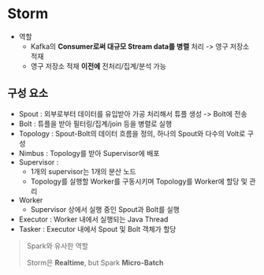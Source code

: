 # Storm

- 역할
  - Kafka의 **Consumer로써 대규모 Stream data를 병렬** 처리 -> 영구 저장소 적재
  - 영구 저장소 적재 **이전에** 전처리/집계/분석 가능

## 구성 요소
- Spout : 외부로부터 데이터를 유입받아 가공 처리해서 튜플 생성 -> Bolt에 전송
- Bolt : 튜플을 받아 필터링/집계/join 등을 병렬로 실행
- Topology : Spout-Bolt의 데이터 흐름을 정의, 하나의 Spout와 다수의 Volt로 구성
- Nimbus : Topology를 받아 Supervisor에 배포
- Supervisor : 
  - 1개의 supervisor는 1개의 분산 노드
  - Topology를 실행할 Worker를 구동시키며 Topology를 Worker에 할당 및 관리
- Worker
  - Supervisor 상에서 실행 중인 Spout과 Bolt를 실행
- Executor : Worker 내에서 실행되는 Java Thread
- Tasker : Executor 내에서 Spout 및 Bolt 객체가 할당

> Spark와 유사한 역할
>
> Storm은 **Realtime**, but Spark **Micro-Batch**
